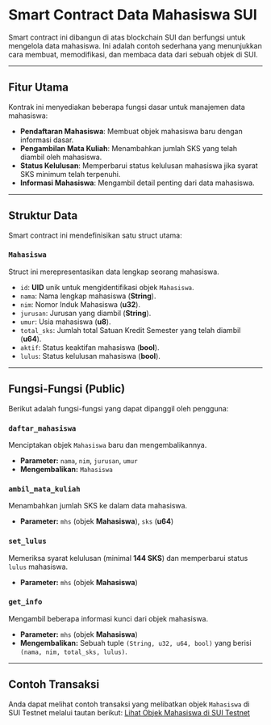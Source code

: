 # Smart Contract Data Mahasiswa SUI

Smart contract ini dibangun di atas blockchain SUI dan berfungsi untuk mengelola data mahasiswa. Ini adalah contoh sederhana yang menunjukkan cara membuat, memodifikasi, dan membaca data dari sebuah objek di SUI.

---

## Fitur Utama

Kontrak ini menyediakan beberapa fungsi dasar untuk manajemen data mahasiswa:

* **Pendaftaran Mahasiswa**: Membuat objek mahasiswa baru dengan informasi dasar.
* **Pengambilan Mata Kuliah**: Menambahkan jumlah SKS yang telah diambil oleh mahasiswa.
* **Status Kelulusan**: Memperbarui status kelulusan mahasiswa jika syarat SKS minimum telah terpenuhi.
* **Informasi Mahasiswa**: Mengambil detail penting dari data mahasiswa.

---

## Struktur Data

Smart contract ini mendefinisikan satu struct utama:

### `Mahasiswa`

Struct ini merepresentasikan data lengkap seorang mahasiswa.

* `id`: **UID** unik untuk mengidentifikasi objek `Mahasiswa`.
* `nama`: Nama lengkap mahasiswa (**String**).
* `nim`: Nomor Induk Mahasiswa (**u32**).
* `jurusan`: Jurusan yang diambil (**String**).
* `umur`: Usia mahasiswa (**u8**).
* `total_sks`: Jumlah total Satuan Kredit Semester yang telah diambil (**u64**).
* `aktif`: Status keaktifan mahasiswa (**bool**).
* `lulus`: Status kelulusan mahasiswa (**bool**).

---

## Fungsi-Fungsi (Public)

Berikut adalah fungsi-fungsi yang dapat dipanggil oleh pengguna:

### `daftar_mahasiswa`

Menciptakan objek `Mahasiswa` baru dan mengembalikannya.

* **Parameter:** `nama`, `nim`, `jurusan`, `umur`
* **Mengembalikan:** `Mahasiswa`

### `ambil_mata_kuliah`

Menambahkan jumlah SKS ke dalam data mahasiswa.

* **Parameter:** `mhs` (objek **Mahasiswa**), `sks` (**u64**)

### `set_lulus`

Memeriksa syarat kelulusan (minimal **144 SKS**) dan memperbarui status `lulus` mahasiswa.

* **Parameter:** `mhs` (objek **Mahasiswa**)

### `get_info`

Mengambil beberapa informasi kunci dari objek mahasiswa.

* **Parameter:** `mhs` (objek **Mahasiswa**)
* **Mengembalikan:** Sebuah tuple `(String, u32, u64, bool)` yang berisi `(nama, nim, total_sks, lulus)`.

---

## Contoh Transaksi

Anda dapat melihat contoh transaksi yang melibatkan objek `Mahasiswa` di SUI Testnet melalui tautan berikut:
[Lihat Objek Mahasiswa di SUI Testnet](https://suiscan.xyz/testnet/object/0x1355a4f1264c195e5d84c0bc77d0bf4038bb39a8b475b77137b5d4fa2818bf27/tx-blocks)
